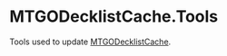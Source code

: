 # MTGODecklistCache.Tools
Tools used to update [MTGODecklistCache](https://github.com/brossignol/MTGODecklistCache).
